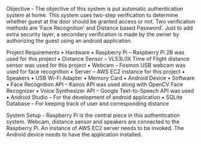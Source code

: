 Objective - The objective of this system is put automatic authentication system at home. This system uses two-step verification to determine whether guest at the door should be granted access or not. Two verification methods are ‘Face Recognition’ and Distance based Password’. Just to add extra security layer, a secondary verification is made by the owner by authorizing the guest using an android application.

Project Requirements
• Hardware
	▪ Raspberry Pi – Raspberry Pi 2B was used for this project
	▪ Distance Sensor – VL53L0X Time of Flight distance sensor was used for this project
	▪ Webcam – Fosmon USB webcam was used for face recognition
	▪ Server – AWS EC2 instance for this project
	▪ Speakers
	▪ USB Wi-Fi Adapter
	▪ Memory Card
	▪ Android Device
• Software
	▪ Face Recognition API – Kairos API was used along with OpenCV Face Recognizer
	▪ Voice Synthesizer API – Google Text-to-Speech API was used
	▪ Android Studio – For the development of android application
	▪ SQLite Database – For keeping track of user and corresponding distance

System Setup - Raspberry Pi is the central piece in this authentication system. Webcam, distance sensor and speakers are connected to the Raspberry Pi. An instance of AWS EC2 server needs to be invoked. The Android device needs to have the application installed.

